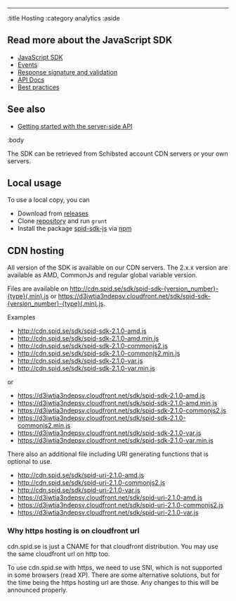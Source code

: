 --------------------------------------------------------------------------------
:title Hosting
:category analytics
:aside

## Read more about the JavaScript SDK

- [JavaScript SDK](/sdks/javascript/)
- [Events](/sdks/js-2x/events/)
- [Response signature and validation](/sdks/js-2x/response-signature-and-validation/)
- [API Docs](/sdks/js-2x/api-docs/)
- [Best practices](/sdks/js-2x/best-practices/)

## See also

- [Getting started with the server-side API](/getting-started/)

:body

The SDK can be retrieved from Schibsted account CDN servers or your own servers.

## Local usage
To use a local copy, you can

* Download from [releases](https://github.com/schibsted/sdk-js/releases)
* Clone [repository](https://github.com/schibsted/sdk-js/) and run `grunt`
* Install the package [spid-sdk-js](https://www.npmjs.com/package/spid-sdk-js) via [npm](https://www.npmjs.com/)

## CDN hosting
All version of the SDK is available on our CDN servers.
The 2.x.x version are available as AMD, CommonJs and regular global variable version.

Files are available on http://cdn.spid.se/sdk/spid-sdk-{version_number}-{type}(.min).js
or https://d3iwtia3ndepsv.cloudfront.net/sdk/spid-sdk-{version_number}-{type}(.min).js.

Examples

* http://cdn.spid.se/sdk/spid-sdk-2.1.0-amd.js
* http://cdn.spid.se/sdk/spid-sdk-2.1.0-amd.min.js
* http://cdn.spid.se/sdk/spid-sdk-2.1.0-commonjs2.js
* http://cdn.spid.se/sdk/spid-sdk-2.1.0-commonjs2.min.js
* http://cdn.spid.se/sdk/spid-sdk-2.1.0-var.js
* http://cdn.spid.se/sdk/spid-sdk-2.1.0-var.min.js

or

* https://d3iwtia3ndepsv.cloudfront.net/sdk/spid-sdk-2.1.0-amd.js
* https://d3iwtia3ndepsv.cloudfront.net/sdk/spid-sdk-2.1.0-amd.min.js
* https://d3iwtia3ndepsv.cloudfront.net/sdk/spid-sdk-2.1.0-commonjs2.js
* https://d3iwtia3ndepsv.cloudfront.net/sdk/spid-sdk-2.1.0-commonjs2.min.js
* https://d3iwtia3ndepsv.cloudfront.net/sdk/spid-sdk-2.1.0-var.js
* https://d3iwtia3ndepsv.cloudfront.net/sdk/spid-sdk-2.1.0-var.min.js


There also an additional file including URI generating functions that is optional to use.

* http://cdn.spid.se/sdk/spid-uri-2.1.0-amd.js
* http://cdn.spid.se/sdk/spid-uri-2.1.0-commonjs2.js
* http://cdn.spid.se/sdk/spid-uri-2.1.0-var.js
* https://d3iwtia3ndepsv.cloudfront.net/sdk/spid-uri-2.1.0-amd.js
* https://d3iwtia3ndepsv.cloudfront.net/sdk/spid-uri-2.1.0-commonjs2.js
* https://d3iwtia3ndepsv.cloudfront.net/sdk/spid-uri-2.1.0-var.js

### Why https hosting is on cloudfront url

cdn.spid.se is just a CNAME for that cloudfront distribution.
You may use the same cloudfront url on http too.

To use cdn.spid.se with https, we need to use SNI, which is not supported in some browsers (read XP).
There are some alternative solutions, but for the time being the https hosting url are those.
Any changes to this will be announced properly.
